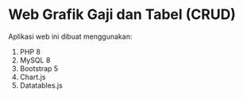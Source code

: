 # Web Grafik Gaji dan Tabel (CRUD)

Aplikasi web ini dibuat menggunakan:
1. PHP 8
2. MySQL 8
3. Bootstrap 5
4. Chart.js
5. Datatables.js


